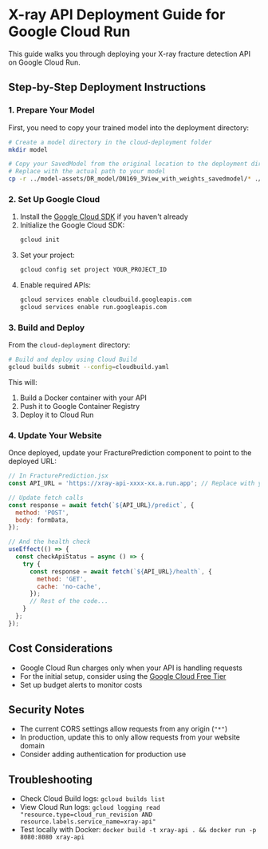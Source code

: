 # X-ray API Deployment Guide for Google Cloud Run

This guide walks you through deploying your X-ray fracture detection API on Google Cloud Run.

## Step-by-Step Deployment Instructions

### 1. Prepare Your Model

First, you need to copy your trained model into the deployment directory:

```bash
# Create a model directory in the cloud-deployment folder
mkdir model

# Copy your SavedModel from the original location to the deployment directory
# Replace with the actual path to your model
cp -r ../model-assets/DR_model/DN169_3View_with_weights_savedmodel/* ./model/
```

### 2. Set Up Google Cloud

1. Install the [Google Cloud SDK](https://cloud.google.com/sdk/docs/install) if you haven't already
2. Initialize the Google Cloud SDK:
   ```bash
   gcloud init
   ```
3. Set your project:
   ```bash
   gcloud config set project YOUR_PROJECT_ID
   ```
4. Enable required APIs:
   ```bash
   gcloud services enable cloudbuild.googleapis.com
   gcloud services enable run.googleapis.com
   ```

### 3. Build and Deploy

From the `cloud-deployment` directory:

```bash
# Build and deploy using Cloud Build
gcloud builds submit --config=cloudbuild.yaml
```

This will:
1. Build a Docker container with your API
2. Push it to Google Container Registry
3. Deploy it to Cloud Run

### 4. Update Your Website

Once deployed, update your FracturePrediction component to point to the deployed URL:

```javascript
// In FracturePrediction.jsx
const API_URL = 'https://xray-api-xxxx-xx.a.run.app'; // Replace with your Cloud Run URL

// Update fetch calls
const response = await fetch(`${API_URL}/predict`, {
  method: 'POST',
  body: formData,
});

// And the health check
useEffect(() => {
  const checkApiStatus = async () => {
    try {
      const response = await fetch(`${API_URL}/health`, {
        method: 'GET',
        cache: 'no-cache',
      });
      // Rest of the code...
    }
  };
});
```

## Cost Considerations

- Google Cloud Run charges only when your API is handling requests
- For the initial setup, consider using the [Google Cloud Free Tier](https://cloud.google.com/free)
- Set up budget alerts to monitor costs

## Security Notes

- The current CORS settings allow requests from any origin (`"*"`)
- In production, update this to only allow requests from your website domain
- Consider adding authentication for production use

## Troubleshooting

- Check Cloud Build logs: `gcloud builds list`
- View Cloud Run logs: `gcloud logging read "resource.type=cloud_run_revision AND resource.labels.service_name=xray-api"`
- Test locally with Docker: `docker build -t xray-api . && docker run -p 8080:8080 xray-api`
